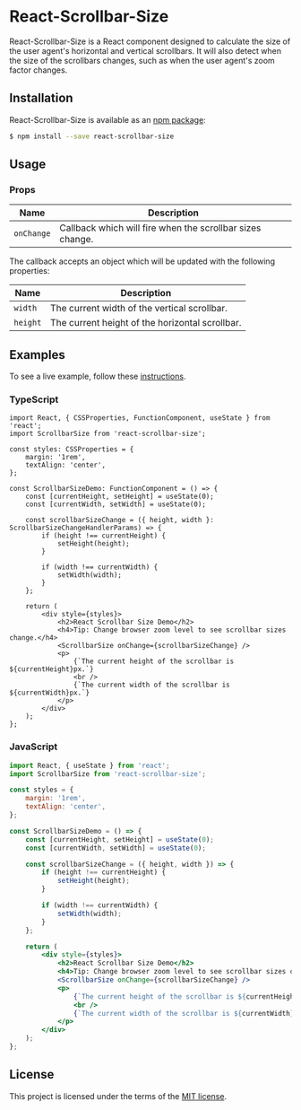 # React-Scrollbar-Size

React-Scrollbar-Size is a React component designed to calculate the size of the user agent's horizontal and vertical scrollbars.
It will also detect when the size of the scrollbars changes, such as when the user agent's zoom factor changes.

## Installation
React-Scrollbar-Size is available as an [npm package](https://www.npmjs.com/package/react-scrollbar-size):

```sh
$ npm install --save react-scrollbar-size
```

## Usage

### Props
| Name | Description |
| ---- | ---- |
| `onChange` | Callback which will fire when the scrollbar sizes change. |

The callback accepts an object which will be updated with the following properties:

| Name | Description |
| ---- | ---- |
| `width` | The current width of the vertical scrollbar. |
| `height` | The current height of the horizontal scrollbar. |

## Examples
To see a live example, follow these [instructions](https://github.com/STORIS/react-scrollbar-size/blob/master/examples/README.md).

### TypeScript
```tsx
import React, { CSSProperties, FunctionComponent, useState } from 'react';
import ScrollbarSize from 'react-scrollbar-size';

const styles: CSSProperties = {
	margin: '1rem',
	textAlign: 'center',
};

const ScrollbarSizeDemo: FunctionComponent = () => {
	const [currentHeight, setHeight] = useState(0);
	const [currentWidth, setWidth] = useState(0);

	const scrollbarSizeChange = ({ height, width }: ScrollbarSizeChangeHandlerParams) => {
		if (height !== currentHeight) {
			setHeight(height);
		}

		if (width !== currentWidth) {
			setWidth(width);
		}
	};

	return (
		<div style={styles}>
			<h2>React Scrollbar Size Demo</h2>
			<h4>Tip: Change browser zoom level to see scrollbar sizes change.</h4>
			<ScrollbarSize onChange={scrollbarSizeChange} />
			<p>
				{`The current height of the scrollbar is ${currentHeight}px.`}
				<br />
				{`The current width of the scrollbar is ${currentWidth}px.`}
			</p>
		</div>
	);
};
```

### JavaScript
```jsx
import React, { useState } from 'react';
import ScrollbarSize from 'react-scrollbar-size';

const styles = {
	margin: '1rem',
	textAlign: 'center',
};

const ScrollbarSizeDemo = () => {
	const [currentHeight, setHeight] = useState(0);
	const [currentWidth, setWidth] = useState(0);

	const scrollbarSizeChange = ({ height, width }) => {
		if (height !== currentHeight) {
			setHeight(height);
		}

		if (width !== currentWidth) {
			setWidth(width);
		}
	};

	return (
		<div style={styles}>
			<h2>React Scrollbar Size Demo</h2>
			<h4>Tip: Change browser zoom level to see scrollbar sizes change.</h4>
			<ScrollbarSize onChange={scrollbarSizeChange} />
			<p>
				{`The current height of the scrollbar is ${currentHeight}px.`}
				<br />
				{`The current width of the scrollbar is ${currentWidth}px.`}
			</p>
		</div>
	);
};
```

## License
This project is licensed under the terms of the
[MIT license](https://github.com/STORIS/react-scrollbar-size/blob/master/LICENSE).
